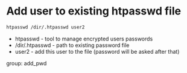# Add user to existing htpasswd file

```bash
htpasswd /dir/.htpasswd user2
```

- htpasswd  - tool to manage encrypted users passwords
- /dir/.htpasswd - path to existing password file
- user2 - add this user to the file (password will be asked after that)

group: add_pwd
